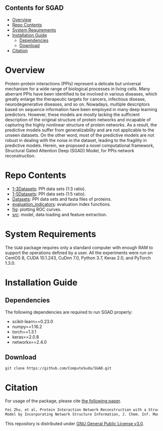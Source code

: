 ## Contents for SGAD

- [Overview](#overview)
- [Repo Contents](#repo-contents)
- [System Requirements](#system-requirements)
- [Installation Guide](#installation-guide)
  - [Dependencies](#dependencies)
  - [Download](#download)
- [Citation](#citation)

# Overview

Protein-protein interactions (PPIs) represent a delicate but universal mechanism for a wide range of biological processes in living cells. Many aberrant PPIs have been  identified to be involved in various diseases, which greatly enlarge the therapeutic targets for cancers, infectious disease, neurodegenerative diseases, and so on. Nowadays, multiple descriptors based on sequence information have been employed in many deep learning predictors. However, these models are mostly lacking the sufficient description of the original structure of protein networks and incapable of capturing the highly nonlinear structure of protein networks. As a result, the predictive models suffer from generalizability and are not applicable to the unseen datasets. On the other word, most of the predictive models are not robust in dealing with the noise in the dataset, leading to the fragility in predictive models. Herein, we proposed a novel computational framework, Structural Gated Attention Deep (SGAD) Model, for PPIs network reconstruction.

# Repo Contents

- [1-3Datasets](./1-3Datasets): PPI data sets (1:3 ratio).
- [1-5Datasets](./1-5Datasets): PPI data sets (1:5 ratio).
- [Datasets](./Datasets): PPI data sets and fasta files of proteins.
- [evaluation_indicators](./evaluation_indicators): evaluation index functions.
- [fig](./fig): plotting ROC curves.
- [src](./src): model, data loading and feature extraction.


# System Requirements

The `SGAD` package requires only a standard computer with enough RAM to support the operations defined by a user.  All the experiments were run on CentOS 8, CUDA 10.1.243, CuDnn 7.0, Python 3.7, Keras 2.0, and PyTorch 1.3.0.

# Installation Guide
## Dependencies
The following dependencies are required to run SGAD properly:

- scikit-learn==0.23.0
- numpy==1.16.2
- torch==1.3.1
- keras==2.0.8
- networkx==2.4.0

## Download

```
git clone https://github.com/ComputeSuda/SGAD.git
```

# Citation

For usage of the package, please cite
[the following paper](https://pubs.acs.org/doi/abs/10.1021/acs.jcim.1c00982).
```md
Fei Zhu, et al, Protein Interaction Network Reconstruction with a Structural Gated Attention Deep
Model by Incorporating Network Structure Information, J. Chem. Inf. Model., 2022, 62, 2, 258–273.
```

This repository is distributed under [GNU General Public License v3.0](LICENSE).
